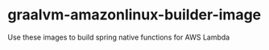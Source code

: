 # graalvm-amazonlinux-builder-image
Use these images to build spring native functions for AWS Lambda
